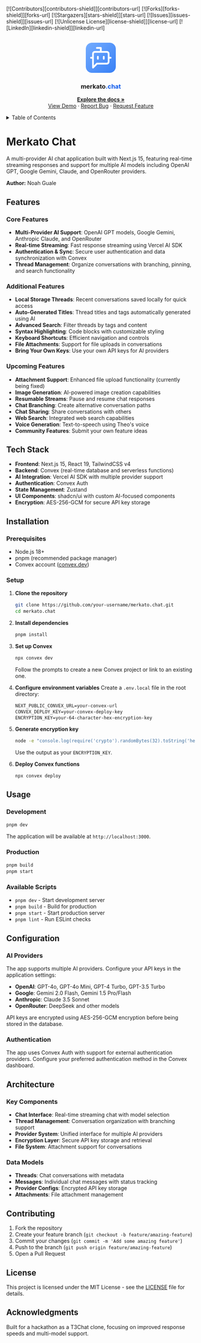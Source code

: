 [![Contributors][contributors-shield]][contributors-url]
[![Forks][forks-shield]][forks-url]
[![Stargazers][stars-shield]][stars-url]
[![Issues][issues-shield]][issues-url]
[![Unlicense License][license-shield]][license-url]
[![LinkedIn][linkedin-shield]][linkedin-url]

<br />
<div align="center">
  <a href="https://github.com/othneildrew/Best-README-Template">
    <img src="app/images/merkato-chat.png" alt="Logo" width="80" height="80">
  </a>

### merkato<span style="color: #0958ec;">.chat</span>

  <p align="center">
    <a href="https://merkato-chat.vercel.app/docs"><strong>Explore the docs »</strong></a>
    <br />
    <a href="https://merkato-chat.vercel.app/">View Demo</a>
    &middot;
    <a href="https://github.com/othneildrew/Best-README-Template/issues/new?labels=bug&template=bug-report---.md">Report Bug</a>
    &middot;
    <a href="https://github.com/othneildrew/Best-README-Template/issues/new?labels=enhancement&template=feature-request---.md">Request Feature</a>
  </p>
</div>

<details>
  <summary>Table of Contents</summary>
  <ol>
    <li>
      <a href="#about-the-project">About The Project</a>
      <ul>
        <li><a href="#built-with">Built With</a></li>
      </ul>
    </li>
    <li>
      <a href="#getting-started">Getting Started</a>
      <ul>
        <li><a href="#prerequisites">Prerequisites</a></li>
        <li><a href="#installation">Installation</a></li>
      </ul>
    </li>
    <li><a href="#usage">Usage</a></li>
    <li><a href="#roadmap">Roadmap</a></li>
    <li><a href="#contributing">Contributing</a></li>
    <li><a href="#license">License</a></li>
    <li><a href="#contact">Contact</a></li>
    <li><a href="#acknowledgments">Acknowledgments</a></li>
  </ol>
</details>

# Merkato Chat

A multi-provider AI chat application built with Next.js 15, featuring real-time streaming responses and support for multiple AI models including OpenAI GPT, Google Gemini, Claude, and OpenRouter providers.

**Author:** Noah Guale

## Features

### Core Features

- **Multi-Provider AI Support**: OpenAI GPT models, Google Gemini, Anthropic Claude, and OpenRouter
- **Real-time Streaming**: Fast response streaming using Vercel AI SDK
- **Authentication & Sync**: Secure user authentication and data synchronization with Convex
- **Thread Management**: Organize conversations with branching, pinning, and search functionality

### Additional Features

- **Local Storage Threads**: Recent conversations saved locally for quick access
- **Auto-Generated Titles**: Thread titles and tags automatically generated using AI
- **Advanced Search**: Filter threads by tags and content
- **Syntax Highlighting**: Code blocks with customizable styling
- **Keyboard Shortcuts**: Efficient navigation and controls
- **File Attachments**: Support for file uploads in conversations
- **Bring Your Own Keys**: Use your own API keys for AI providers

### Upcoming Features

- **Attachment Support**: Enhanced file upload functionality (currently being fixed)
- **Image Generation**: AI-powered image creation capabilities
- **Resumable Streams**: Pause and resume chat responses
- **Chat Branching**: Create alternative conversation paths
- **Chat Sharing**: Share conversations with others
- **Web Search**: Integrated web search capabilities
- **Voice Generation**: Text-to-speech using Theo's voice
- **Community Features**: Submit your own feature ideas

## Tech Stack

- **Frontend**: Next.js 15, React 19, TailwindCSS v4
- **Backend**: Convex (real-time database and serverless functions)
- **AI Integration**: Vercel AI SDK with multiple provider support
- **Authentication**: Convex Auth
- **State Management**: Zustand
- **UI Components**: shadcn/ui with custom AI-focused components
- **Encryption**: AES-256-GCM for secure API key storage

## Installation

### Prerequisites

- Node.js 18+
- pnpm (recommended package manager)
- Convex account ([convex.dev](https://convex.dev))

### Setup

1. **Clone the repository**

   ```bash
   git clone https://github.com/your-username/merkato.chat.git
   cd merkato.chat
   ```

2. **Install dependencies**

   ```bash
   pnpm install
   ```

3. **Set up Convex**

   ```bash
   npx convex dev
   ```

   Follow the prompts to create a new Convex project or link to an existing one.

4. **Configure environment variables**
   Create a `.env.local` file in the root directory:

   ```env
   NEXT_PUBLIC_CONVEX_URL=your-convex-url
   CONVEX_DEPLOY_KEY=your-convex-deploy-key
   ENCRYPTION_KEY=your-64-character-hex-encryption-key
   ```

5. **Generate encryption key**

   ```bash
   node -e "console.log(require('crypto').randomBytes(32).toString('hex'))"
   ```

   Use the output as your `ENCRYPTION_KEY`.

6. **Deploy Convex functions**
   ```bash
   npx convex deploy
   ```

## Usage

### Development

```bash
pnpm dev
```

The application will be available at `http://localhost:3000`.

### Production

```bash
pnpm build
pnpm start
```

### Available Scripts

- `pnpm dev` - Start development server
- `pnpm build` - Build for production
- `pnpm start` - Start production server
- `pnpm lint` - Run ESLint checks

## Configuration

### AI Providers

The app supports multiple AI providers. Configure your API keys in the application settings:

- **OpenAI**: GPT-4o, GPT-4o Mini, GPT-4 Turbo, GPT-3.5 Turbo
- **Google**: Gemini 2.0 Flash, Gemini 1.5 Pro/Flash
- **Anthropic**: Claude 3.5 Sonnet
- **OpenRouter**: DeepSeek and other models

API keys are encrypted using AES-256-GCM encryption before being stored in the database.

### Authentication

The app uses Convex Auth with support for external authentication providers. Configure your preferred authentication method in the Convex dashboard.

## Architecture

### Key Components

- **Chat Interface**: Real-time streaming chat with model selection
- **Thread Management**: Conversation organization with branching support
- **Provider System**: Unified interface for multiple AI providers
- **Encryption Layer**: Secure API key storage and retrieval
- **File System**: Attachment support for conversations

### Data Models

- **Threads**: Chat conversations with metadata
- **Messages**: Individual chat messages with status tracking
- **Provider Configs**: Encrypted API key storage
- **Attachments**: File attachment management

## Contributing

1. Fork the repository
2. Create your feature branch (`git checkout -b feature/amazing-feature`)
3. Commit your changes (`git commit -m 'Add some amazing feature'`)
4. Push to the branch (`git push origin feature/amazing-feature`)
5. Open a Pull Request

## License

This project is licensed under the MIT License - see the [LICENSE](LICENSE) file for details.

## Acknowledgments

Built for a hackathon as a T3Chat clone, focusing on improved response speeds and multi-model support.
